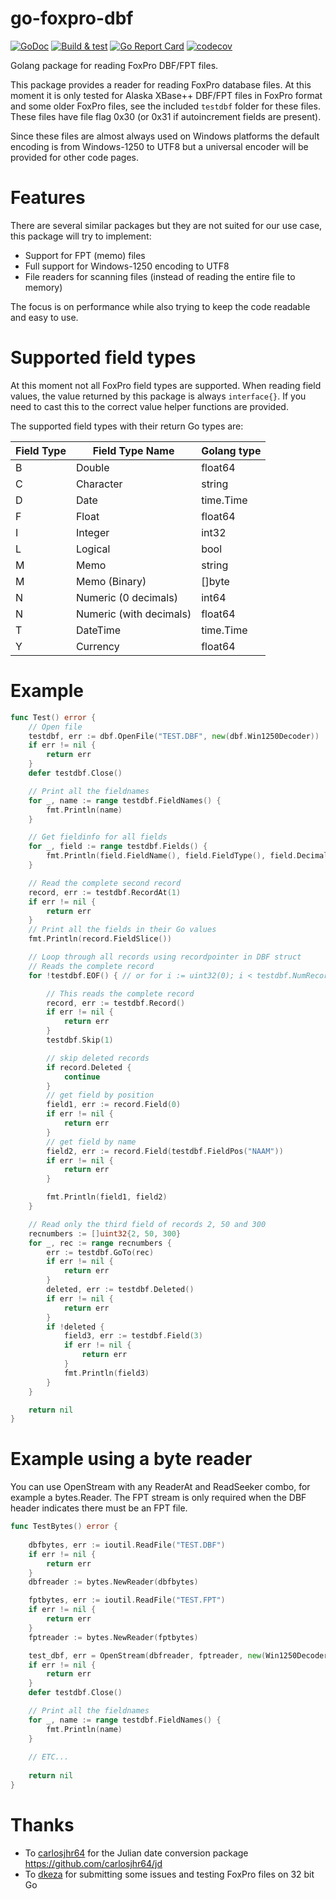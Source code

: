 # go-foxpro-dbf

[![GoDoc](https://godoc.org/github.com/golang/gddo?status.svg)](http://godoc.org/github.com/SebastiaanKlippert/go-foxpro-dbf)
[![Build & test](https://github.com/SebastiaanKlippert/go-foxpro-dbf/actions/workflows/ubuntu.yml/badge.svg)](https://github.com/SebastiaanKlippert/go-foxpro-dbf/actions/workflows/ubuntu.yml)
[![Go Report Card](https://goreportcard.com/badge/github.com/SebastiaanKlippert/go-foxpro-dbf)](https://goreportcard.com/report/github.com/SebastiaanKlippert/go-foxpro-dbf)
[![codecov](https://codecov.io/gh/SebastiaanKlippert/go-foxpro-dbf/branch/master/graph/badge.svg)](https://codecov.io/gh/SebastiaanKlippert/go-foxpro-dbf)

Golang package for reading FoxPro DBF/FPT files.

This package provides a reader for reading FoxPro database files.
At this moment it is only tested for Alaska XBase++ DBF/FPT files in FoxPro format and some
older FoxPro files, see the included `testdbf` folder for these files.
These files have file flag 0x30 (or 0x31 if autoincrement fields are present).

Since these files are almost always used on Windows platforms the default encoding is
from Windows-1250 to UTF8 but a universal encoder will be provided for other code pages.

# Features 

There are several similar packages but they are not suited for our use case, this package will try to implement:
* Support for FPT (memo) files
* Full support for Windows-1250 encoding to UTF8
* File readers for scanning files (instead of reading the entire file to memory)

The focus is on performance while also trying to keep the code readable and easy to use.

# Supported field types

At this moment not all FoxPro field types are supported.
When reading field values, the value returned by this package is always `interface{}`. 
If you need to cast this to the correct value helper functions are provided.

The supported field types with their return Go types are: 

| Field Type | Field Type Name | Golang type |
|------------|-----------------|-------------|
| B | Double | float64 |
| C | Character | string |
| D | Date | time.Time |
| F | Float | float64 |
| I | Integer | int32 |
| L | Logical | bool |
| M | Memo  | string |
| M | Memo (Binary) | []byte |
| N | Numeric (0 decimals) | int64 |
| N | Numeric (with decimals) | float64 |
| T | DateTime | time.Time |
| Y | Currency | float64 |

# Example

```go
func Test() error {
	// Open file
	testdbf, err := dbf.OpenFile("TEST.DBF", new(dbf.Win1250Decoder))
	if err != nil {
		return err
	}
	defer testdbf.Close()

	// Print all the fieldnames
	for _, name := range testdbf.FieldNames() {
		fmt.Println(name)
	}

	// Get fieldinfo for all fields
	for _, field := range testdbf.Fields() {
		fmt.Println(field.FieldName(), field.FieldType(), field.Decimals /*etc*/)
	}

	// Read the complete second record
	record, err := testdbf.RecordAt(1)
	if err != nil {
		return err
	}
	// Print all the fields in their Go values
	fmt.Println(record.FieldSlice())

	// Loop through all records using recordpointer in DBF struct
	// Reads the complete record
	for !testdbf.EOF() { // or for i := uint32(0); i < testdbf.NumRecords(); i++ {

		// This reads the complete record
		record, err := testdbf.Record()
		if err != nil {
			return err
		}
		testdbf.Skip(1)

		// skip deleted records
		if record.Deleted {
			continue
		}
		// get field by position
		field1, err := record.Field(0)
		if err != nil {
			return err
		}
		// get field by name
		field2, err := record.Field(testdbf.FieldPos("NAAM"))
		if err != nil {
			return err
		}

		fmt.Println(field1, field2)
	}

	// Read only the third field of records 2, 50 and 300
	recnumbers := []uint32{2, 50, 300}
	for _, rec := range recnumbers {
		err := testdbf.GoTo(rec)
		if err != nil {
			return err
		}
		deleted, err := testdbf.Deleted()
		if err != nil {
			return err
		}
		if !deleted {
			field3, err := testdbf.Field(3)
			if err != nil {
				return err
			}
			fmt.Println(field3)
		}
	}

	return nil
}
```

# Example using a byte reader

You can use OpenStream with any ReaderAt and ReadSeeker combo, for example a bytes.Reader.
The FPT stream is only required when the DBF header indicates there must be an FPT file.

```go
func TestBytes() error {
	
	dbfbytes, err := ioutil.ReadFile("TEST.DBF")
	if err != nil {
		return err
	}
	dbfreader := bytes.NewReader(dbfbytes)

	fptbytes, err := ioutil.ReadFile("TEST.FPT")
	if err != nil {
		return err
	}
	fptreader := bytes.NewReader(fptbytes)

	test_dbf, err = OpenStream(dbfreader, fptreader, new(Win1250Decoder))
	if err != nil {
		return err
	}
	defer testdbf.Close()

	// Print all the fieldnames
	for _, name := range testdbf.FieldNames() {
		fmt.Println(name)
	}
	
	// ETC...
	
	return nil	
}
```

# Thanks

* To [carlosjhr64](https://github.com/carlosjhr64) for the Julian date conversion package <https://github.com/carlosjhr64/jd>
* To [dkeza](https://github.com/dkeza) for submitting some issues and testing FoxPro files on 32 bit Go
